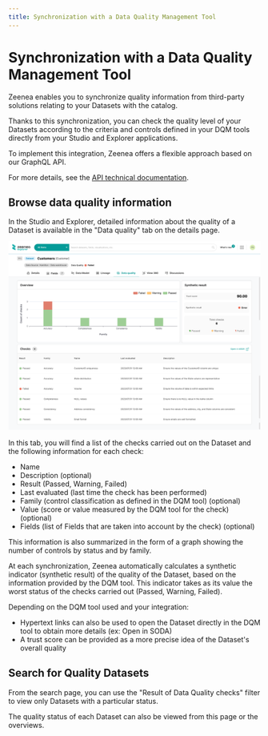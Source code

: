 ```yaml
---
title: Synchronization with a Data Quality Management Tool
---
```


# Synchronization with a Data Quality Management Tool

Zeenea enables you to synchronize quality information from third-party solutions relating to your Datasets with the catalog.

Thanks to this synchronization, you can check the quality level of your Datasets according to the criteria and controls defined in your DQM tools directly from your Studio and Explorer applications.

To implement this integration, Zeenea offers a flexible approach based on our GraphQL API.

For more details, see the [API technical documentation](./zeenea-catalog-api-v2).

## Browse data quality information

In the Studio and Explorer, detailed information about the quality of a Dataset is available in the "Data quality" tab on the details page.

  ![](./_shared/zeenea-data-quality-tab.png)

In this tab, you will find a list of the checks carried out on the Dataset and the following information for each check: 

* Name
* Description (optional)
* Result (Passed, Warning, Failed)
* Last evaluated (last time the check has been performed)
* Family (control classification as defined in the DQM tool) (optional)
* Value (score or value measured by the DQM tool for the check) (optional)
* Fields (list of Fields that are taken into account by the check) (optional)

This information is also summarized in the form of a graph showing the number of controls by status and by family.

At each synchronization, Zeenea automatically calculates a synthetic indicator (synthetic result) of the quality of the Dataset, based on the information provided by the DQM tool. This indicator takes as its value the worst status of the checks carried out (Passed, Warning, Failed).

Depending on the DQM tool used and your integration:

* Hypertext links can also be used to open the Dataset directly in the DQM tool to obtain more details (ex: Open in SODA)
* A trust score can be provided as a more precise idea of the Dataset's overall quality

## Search for Quality Datasets

From the search page, you can use the "Result of Data Quality checks" filter to view only Datasets with a particular status.

The quality status of each Dataset can also be viewed from this page or the overviews.